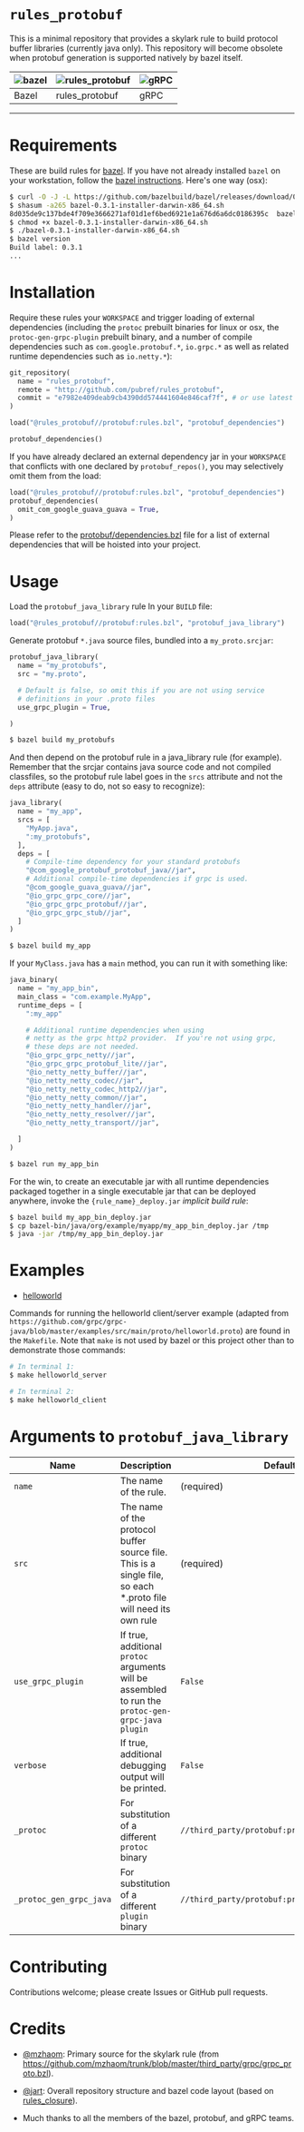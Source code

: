 # `rules_protobuf`

This is a minimal repository that provides a skylark rule to build
protocol buffer libraries (currently java only).  This repository will
become obsolete when protobuf generation is supported natively by
bazel itself.

| ![bazel](https://github.com/pubref/rules_protobuf/blob/master/bazel.png) | ![rules_protobuf](https://github.com/pubref/rules_protobuf/blob/master/rules_protobuf.png) | ![gRPC](https://github.com/pubref/rules_protobuf/blob/master/gRPC.png) |
| --- | --- | --- |
| Bazel | rules_protobuf | gRPC |

---

# Requirements

These are build rules for [bazel][bazel-home].  If you have not already
installed `bazel` on your workstation, follow the
[bazel instructions][bazel-install].  Here's one way (osx):

```sh
$ curl -O -J -L https://github.com/bazelbuild/bazel/releases/download/0.3.1/bazel-0.3.1-installer-darwin-x86_64.sh
$ shasum -a265 bazel-0.3.1-installer-darwin-x86_64.sh
8d035de9c137bde4f709e3666271af01d1ef6bed6921e1a676d6a6dc0186395c  bazel-0.3.1-installer-darwin-x86_64.sh
$ chmod +x bazel-0.3.1-installer-darwin-x86_64.sh
$ ./bazel-0.3.1-installer-darwin-x86_64.sh
$ bazel version
Build label: 0.3.1
...
```

# Installation

Require these rules your `WORKSPACE` and trigger loading of external
dependencies (including the `protoc` prebuilt binaries for linux or
osx, the `protoc-gen-grpc-plugin` prebuilt binary, and a number of
compile dependencies such as `com.google.protobuf.*`, `io.grpc.*` as
well as related runtime dependencies such as `io.netty.*`):

```python
git_repository(
  name = "rules_protobuf",
  remote = "http://github.com/pubref/rules_protobuf",
  commit = "e7982e409deab9cb4390dd574441604e846caf7f", # or use latest commit-id
)

load("@rules_protobuf//protobuf:rules.bzl", "protobuf_dependencies")

protobuf_dependencies()
```

If you have already declared an external dependency jar in your
`WORKSPACE` that conflicts with one declared by `protobuf_repos()`,
you may selectively omit them from the load:

```python
load("@rules_protobuf//protobuf:rules.bzl", "protobuf_dependencies")
protobuf_dependencies(
  omit_com_google_guava_guava = True,
)
```

Please refer to the [protobuf/dependencies.bzl](https://github.com/pubref/rules_protobuf/blob/master/protobuf/dependencies.bzl) file for a list of
external dependencies that will be hoisted into your project.

# Usage

Load the `protobuf_java_library` rule In your `BUILD` file:

```python
load("@rules_protobuf//protobuf:rules.bzl", "protobuf_java_library")
```

Generate protobuf `*.java` source files, bundled into a
`my_proto.srcjar`:

```python
protobuf_java_library(
  name = "my_protobufs",
  src = "my.proto",

  # Default is false, so omit this if you are not using service
  # definitions in your .proto files
  use_grpc_plugin = True,

)
```

```sh
$ bazel build my_protobufs
```

And then depend on the protobuf rule in a java_library rule (for
example).  Remember that the srcjar contains java source code and not
compiled classfiles, so the protobuf rule label goes in the `srcs`
attribute and not the `deps` attribute (easy to do, not so easy to
recognize):

```python
java_library(
  name = "my_app",
  srcs = [
    "MyApp.java",
    ":my_protobufs",
  ],
  deps = [
    # Compile-time dependency for your standard protobufs
    "@com_google_protobuf_protobuf_java//jar",
    # Additional compile-time dependencies if grpc is used.
    "@com_google_guava_guava//jar",
    "@io_grpc_grpc_core//jar",
    "@io_grpc_grpc_protobuf//jar",
    "@io_grpc_grpc_stub//jar",
  ]
)
```

```sh
$ bazel build my_app
```

If your `MyClass.java` has a `main` method, you can run it with
something like:

```python
java_binary(
  name = "my_app_bin",
  main_class = "com.example.MyApp",
  runtime_deps = [
    ":my_app"

    # Additional runtime dependencies when using
    # netty as the grpc http2 provider.  If you're not using grpc,
    # these deps are not needed.
    "@io_grpc_grpc_netty//jar",
    "@io_grpc_grpc_protobuf_lite//jar",
    "@io_netty_netty_buffer//jar",
    "@io_netty_netty_codec//jar",
    "@io_netty_netty_codec_http2//jar",
    "@io_netty_netty_common//jar",
    "@io_netty_netty_handler//jar",
    "@io_netty_netty_resolver//jar",
    "@io_netty_netty_transport//jar",

  ]
)
```

```sh
$ bazel run my_app_bin
```

For the win, to create an executable jar with all runtime dependencies
packaged together in a single executable jar that can be deployed
anywhere, invoke the `{rule_name}_deploy.jar` *implicit build rule*:


```sh
$ bazel build my_app_bin_deploy.jar
$ cp bazel-bin/java/org/example/myapp/my_app_bin_deploy.jar /tmp
$ java -jar /tmp/my_app_bin_deploy.jar
```

# Examples

- [helloworld](https://github.com/pubref/rules_protobuf/tree/master/java/org/pubref/tools/bazel/protobuf/examples/helloworld)

Commands for running the helloworld client/server example (adapted
from
`https://github.com/grpc/grpc-java/blob/master/examples/src/main/proto/helloworld.proto`)
are found in the `Makefile`.  Note that `make` is not used by bazel or
this project other than to demonstrate those commands:

```sh
# In terminal 1:
$ make helloworld_server

# In terminal 2:
$ make helloworld_client
```

# Arguments to `protobuf_java_library`

| Name | Description | Default |
| ---- | ------- | ----------- |
| `name` | The name of the rule. |(required) |
| `src` | The name of the protocol buffer source file.  This is a single file, so each *.proto file will need its own rule | (required) |
| `use_grpc_plugin` | If true, additional `protoc` arguments will be assembled to run the `protoc-gen-grpc-java plugin` | `False` |
| `verbose` | If true, additional debugging output will be printed. | `False` |
| `_protoc` | For substitution of a different `protoc` binary | `//third_party/protobuf:protoc_bin` |
| `_protoc_gen_grpc_java` | For substitution of a different `plugin` binary | `//third_party/protobuf:protoc_gen_grpc_java` |

# Contributing

Contributions welcome; please create Issues or GitHub pull requests.

# Credits

* [@mzhaom][mzhaom]: Primary source for the skylark rule (from
  <https://github.com/mzhaom/trunk/blob/master/third_party/grpc/grpc_proto.bzl>).

* [@jart][jart]: Overall repository structure and bazel code layout
  (based on [rules_closure]).

* Much thanks to all the members of the bazel, protobuf, and gRPC teams.

[jart]: http://github.com/jart "Justine Tunney"
[mzhaom]: http://github.com/mzhaom "Ming Zhao"
[bazel-home]: http://bazel.io "Bazel Homepage"
[bazel-install]: http://bazel.io/docs/install.html "Bazel Installation"
[rules_closure]: http://github.com/bazelbuild/rules_closure "Rules Closure"
